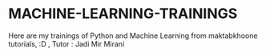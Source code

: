 # MACHINE-LEARNING-TRAININGS
Here are my trainings of Python and Machine Learning from maktabkhoone tutorials, 
:D
, Tutor : Jadi Mir Mirani
